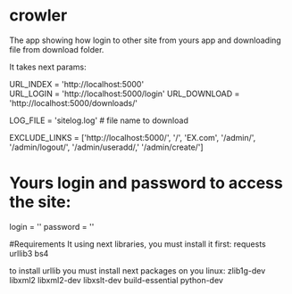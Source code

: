 # crowler

The app showing how login to other site from yours app and downloading file from download folder.

It takes next params:

URL_INDEX = 'http://localhost:5000'       
URL_LOGIN = 'http://localhost:5000/login' 
URL_DOWNLOAD = 'http://localhost:5000/downloads/' 

LOG_FILE = 'sitelog.log' # file name to download

EXCLUDE_LINKS = ['http://localhost:5000/',
                 '/',
                 'EX.com',
                 '/admin/',
                 '/admin/logout/',
                 '/admin/useradd/,'
                 '/admin/create/']
                 
# Yours login and password to access the site:
login = '' 
password = ''

#Requirements
It using next libraries, you must install it first:
requests
urllib3
bs4

to install urllib you must install next packages on you linux:
zlib1g-dev libxml2 libxml2-dev libxslt-dev build-essential python-dev
